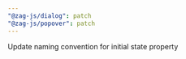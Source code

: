 ```yaml
---
"@zag-js/dialog": patch
"@zag-js/popover": patch
---
```


Update naming convention for initial state property
